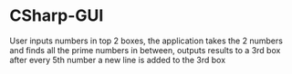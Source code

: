 # CSharp-GUI
User inputs numbers in top 2 boxes, the application takes the 2 numbers and finds all the prime numbers in between, outputs results to a 3rd box after every 5th number a new line is added to the 3rd box
